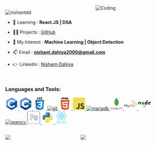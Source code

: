 <!-- <img align="right" alt="Coding" width="320" src="https://i.pinimg.com/originals/3a/ba/b6/3abab6afe878553af574b187e5ef2168.gif"> -->
<!-- <img align="right" alt="Coding" width="320" src="https://24.media.tumblr.com/72e22e6ec94230f3989a9a9ceca227c8/tumblr_mlnazelsNL1qkjjfoo1_500.gif"> -->
<!-- <img align="right" alt="Coding" width="320" src="https://25.media.tumblr.com/f0ca9eab63babaea4048b6fcf2cb5573/tumblr_mlfs0smOIx1qkjjfoo1_500.gif"> -->
 <img align="right" alt="Coding" width="220" src="https://25.media.tumblr.com/tumblr_mdsxxc1Yp51rp8v27o1_500.gif"> 
<!-- <img align="right" alt="Coding" width="280" src="https://25.media.tumblr.com/tumblr_m0v7zqEX2l1r03eaxo1_r1_500.gif"> -->
<!-- <img align="right" alt="Coding" width="320" src="https://25.media.tumblr.com/tumblr_mc6jn1h82B1rq9asdo1_500.gif"> -->


<p align="left"> <img src=https://komarev.com/ghpvc/?username=nishantdd&label=Profile%20views&color=0e75b6&style=flat" alt="nishantdd" /> </p>

- 🌱 Learning : **React.JS | DSA**

- 👨‍💻 Projects : [GitHub]()

- 💬 My Interest : **Machine Learning | Object Detection**

- 📫 Email : **nishant.dahiya2000@gmail.com**

- 👉 Linkedin : [Nishant-Dahiya](https://linkedin.com/in/nishant-dahiya-322038232)

<br>

<h3 align="left">Languages and Tools:</h3>
<p align="left"> <a href="https://www.cprogramming.com/" target="_blank" rel="noreferrer"> <img src="https://raw.githubusercontent.com/devicons/devicon/master/icons/c/c-original.svg" alt="c" width="40" height="40"/> </a> <a href="https://www.w3schools.com/cpp/" target="_blank" rel="noreferrer"> <img src="https://raw.githubusercontent.com/devicons/devicon/master/icons/cplusplus/cplusplus-original.svg" alt="cplusplus" width="40" height="40"/> </a> <a href="https://www.w3schools.com/css/" target="_blank" rel="noreferrer"> <img src="https://raw.githubusercontent.com/devicons/devicon/master/icons/css3/css3-original-wordmark.svg" alt="css3" width="40" height="40"/> </a> <a href="https://git-scm.com/" target="_blank" rel="noreferrer"> <img src="https://www.vectorlogo.zone/logos/git-scm/git-scm-icon.svg" alt="git" width="40" height="40"/> </a> <a href="https://www.w3.org/html/" target="_blank" rel="noreferrer"> <img src="https://raw.githubusercontent.com/devicons/devicon/master/icons/html5/html5-original-wordmark.svg" alt="html5" width="40" height="40"/> </a> <a href="https://developer.mozilla.org/en-US/docs/Web/JavaScript" target="_blank" rel="noreferrer"> <img src="https://raw.githubusercontent.com/devicons/devicon/master/icons/javascript/javascript-original.svg" alt="javascript" width="40" height="40"/> </a> <a href="https://mariadb.org/" target="_blank" rel="noreferrer"> <img src="https://www.vectorlogo.zone/logos/mariadb/mariadb-icon.svg" alt="mariadb" width="40" height="40"/> </a> <a href="https://www.mongodb.com/" target="_blank" rel="noreferrer"> <img src="https://raw.githubusercontent.com/devicons/devicon/master/icons/mongodb/mongodb-original-wordmark.svg" alt="mongodb" width="40" height="40"/> </a> <a href="https://www.mysql.com/" target="_blank" rel="noreferrer"> <img src="https://raw.githubusercontent.com/devicons/devicon/master/icons/mysql/mysql-original-wordmark.svg" alt="mysql" width="40" height="40"/> </a> <a href="https://nodejs.org" target="_blank" rel="noreferrer"> <img src="https://raw.githubusercontent.com/devicons/devicon/master/icons/nodejs/nodejs-original-wordmark.svg" alt="nodejs" width="40" height="40"/> </a> <a href="https://opencv.org/" target="_blank" rel="noreferrer"> <img src="https://www.vectorlogo.zone/logos/opencv/opencv-icon.svg" alt="opencv" width="40" height="40"/> </a> <a href="https://www.photoshop.com/en" target="_blank" rel="noreferrer"> <img src="https://raw.githubusercontent.com/devicons/devicon/master/icons/photoshop/photoshop-line.svg" alt="photoshop" width="40" height="40"/> </a> <a href="https://www.python.org" target="_blank" rel="noreferrer"> <img src="https://raw.githubusercontent.com/devicons/devicon/master/icons/python/python-original.svg" alt="python" width="40" height="40"/> </a> <a href="https://reactjs.org/" target="_blank" rel="noreferrer"> <img src="https://raw.githubusercontent.com/devicons/devicon/master/icons/react/react-original-wordmark.svg" alt="react" width="40" height="40"/> </a> </p>

<br>

<img align="left" width="47%" src="https://github-readme-stats.vercel.app/api?username=Nishantdd&show_icons=true&theme=dracula" />
<img align="left" width="47%" src="https://github-readme-stats.vercel.app/api/top-langs/?username=Nishantdd&layout=compact&theme=dracula" />
